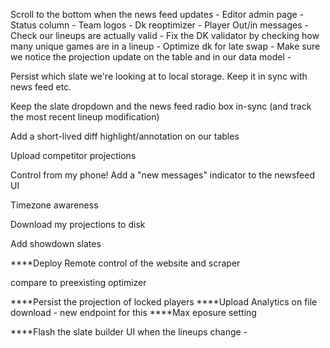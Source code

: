 Scroll to the bottom when the news feed updates - 
Editor admin page - 
Status column - 
Team logos - 
Dk reoptimizer -
Player Out/in messages -
Check our lineups are actually valid - 
Fix the DK validator by checking how many unique games are in a lineup - 
Optimize dk for late swap -
Make sure we notice the projection update on the table and in our data model - 


Persist which slate we're looking at to local storage. Keep it in sync with news feed etc.

Keep the slate dropdown and the news feed radio box in-sync (and track the most recent lineup modification)

Add a short-lived diff highlight/annotation on our tables

Upload competitor projections


Control from my phone!
Add a "new messages" indicator to the newsfeed UI

Timezone awareness

Download my projections to disk

Add showdown slates


****Deploy
Remote control of the website and scraper

compare to preexisting optimizer

****Persist the projection of locked players
****Upload Analytics on file download - new endpoint for this
****Max eposure setting

****Flash the slate builder UI when the lineups change - 